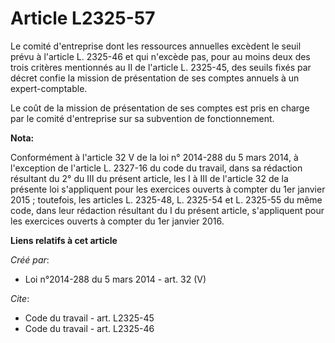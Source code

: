# Article L2325-57

Le comité d'entreprise dont les ressources annuelles excèdent le seuil prévu à l'article L. 2325-46 et qui n'excède pas, pour
au moins deux des trois critères mentionnés au II de l'article L. 2325-45, des seuils fixés par décret confie la mission de
présentation de ses comptes annuels à un expert-comptable. 

Le coût de la mission de présentation de ses comptes est pris en charge par le comité d'entreprise sur sa subvention de
fonctionnement.

**Nota:**

Conformément à l'article 32 V de la loi n° 2014-288 du 5 mars 2014, à l'exception de l'article L. 2327-16 du code du travail,
dans sa rédaction résultant du 2° du III du présent article, les I à III de l'article 32 de la présente loi s'appliquent pour
les exercices ouverts à compter du 1er janvier 2015 ; toutefois, les articles L. 2325-48, L. 2325-54 et L. 2325-55 du même
code, dans leur rédaction résultant du I du présent article, s'appliquent pour les exercices ouverts à compter du 1er janvier
2016.

**Liens relatifs à cet article**

_Créé par_:

  - Loi n°2014-288 du 5 mars 2014 - art. 32 (V)

_Cite_:

  - Code du travail - art. L2325-45
  - Code du travail - art. L2325-46
